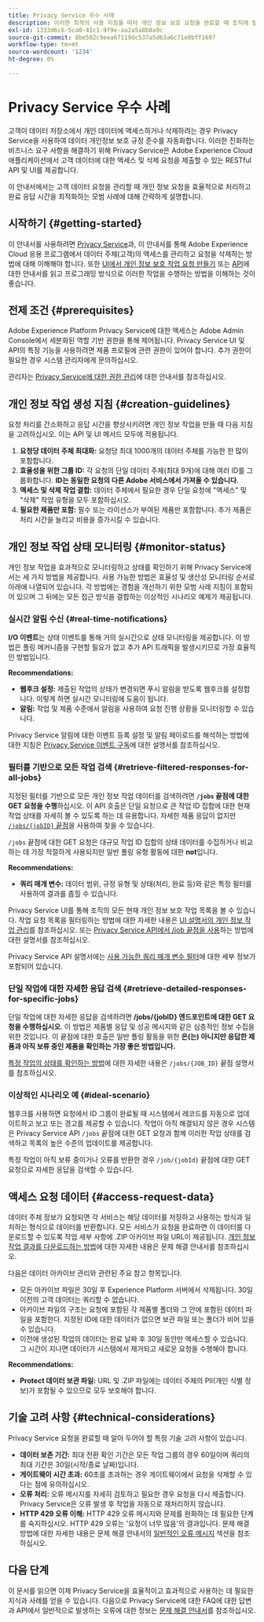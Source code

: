 ```yaml
---
title: Privacy Service 우수 사례
description: 이러한 최적의 사용 지침을 따라 개인 정보 보호 요청을 완료할 때 조직에 발생하는 비용과 처리 시간을 줄이는 방법을 알아봅니다.
exl-id: 1333d6c6-5ca0-41c1-9f9e-aa2a5a8b8a9c
source-git-commit: 8be502c9eea67119dc537a5d63a6c71e0bff1697
workflow-type: tm+mt
source-wordcount: '1234'
ht-degree: 0%

---
```


# Privacy Service 우수 사례

고객이 데이터 저장소에서 개인 데이터에 액세스하거나 삭제하려는 경우 Privacy Service을 사용하여 데이터 개인정보 보호 규정 준수를 자동화합니다. 이러한 진화하는 비즈니스 요구 사항을 해결하기 위해 Privacy Service은 Adobe Experience Cloud 애플리케이션에서 고객 데이터에 대한 액세스 및 삭제 요청을 제출할 수 있는 RESTful API 및 UI를 제공합니다.

이 안내서에서는 고객 데이터 요청을 관리할 때 개인 정보 요청을 효율적으로 처리하고 완료 응답 시간을 최적화하는 모범 사례에 대해 간략하게 설명합니다.

## 시작하기 {#getting-started}

이 안내서를 사용하려면 [Privacy Service](./home.md)과, 이 안내서를 통해 Adobe Experience Cloud 응용 프로그램에서 데이터 주체(고객)의 액세스를 관리하고 요청을 삭제하는 방법에 대해 이해해야 합니다. 또한 [UI에서 개인 정보 보호 작업 요청 만들기](./ui/user-guide.md#create-a-new-privacy-job-request) 또는 [API](./api/overview.md)에 대한 안내서를 읽고 프로그래밍 방식으로 이러한 작업을 수행하는 방법을 이해하는 것이 좋습니다.

## 전제 조건 {#prerequisites}

Adobe Experience Platform Privacy Service에 대한 액세스는 Adobe Admin Console에서 세분화된 역할 기반 권한을 통해 제어됩니다. Privacy Service UI 및 API의 특정 기능을 사용하려면 제품 프로필에 관련 권한이 있어야 합니다. 추가 권한이 필요한 경우 시스템 관리자에게 문의하십시오.

관리자는 [Privacy Service에 대한 권한 관리](./permissions.md)에 대한 안내서를 참조하십시오.

## 개인 정보 작업 생성 지침 {#creation-guidelines}

요청 처리를 간소화하고 응답 시간을 향상시키려면 개인 정보 작업을 만들 때 다음 지침을 고려하십시오. 이는 API 및 UI 메서드 모두에 적용됩니다.

1. **요청당 데이터 주체 최대화:** 요청당 최대 1000개의 데이터 주체를 가능한 한 많이 포함합니다.
2. **효율성을 위한 그룹 ID:** 각 요청의 단일 데이터 주체(최대 9개)에 대해 여러 ID를 그룹화합니다. **ID는 동일한 요청의 다른 Adobe 서비스에서 가져올 수 있습니다**.
3. **액세스 및 삭제 작업 결합:** 데이터 주체에서 필요한 경우 단일 요청에 &quot;액세스&quot; 및 &quot;삭제&quot; 작업 유형을 모두 포함하십시오.
4. **필요한 제품만 포함:** 필수 또는 라이선스가 부여된 제품만 포함합니다. 추가 제품은 처리 시간을 늘리고 비용을 증가시킬 수 있습니다.

## 개인 정보 작업 상태 모니터링 {#monitor-status}

개인 정보 작업을 효과적으로 모니터링하고 상태를 확인하기 위해 Privacy Service에서는 세 가지 방법을 제공합니다. 사용 가능한 방법은 효율성 및 생산성 모니터링 순서로 아래에 나열되어 있습니다. 각 방법에는 경험을 개선하기 위한 모범 사례 지침이 포함되어 있으며 그 뒤에는 모든 접근 방식을 결합하는 이상적인 시나리오 예제가 제공됩니다.

### 실시간 알림 수신 {#real-time-notifications}

**I/O 이벤트**&#x200B;는 상태 이벤트를 통해 거의 실시간으로 상태 모니터링을 제공합니다. 이 방법은 폴링 메커니즘을 구현할 필요가 없고 추가 API 트래픽을 발생시키므로 가장 효율적인 방법입니다.

**Recommendations:**

- **웹후크 설정:** 제출된 작업의 상태가 변경되면 푸시 알림을 받도록 웹후크를 설정합니다. 이렇게 하면 실시간 모니터링에 도움이 됩니다.
- **알림:** 작업 및 제품 수준에서 알림을 사용하여 요청 진행 상황을 모니터링할 수 있습니다.

Privacy Service 알림에 대한 이벤트 등록 설정 및 알림 페이로드를 해석하는 방법에 대한 지침은 [Privacy Service 이벤트 구독](./privacy-events.md)에 대한 설명서를 참조하십시오.

### 필터를 기반으로 모든 작업 검색 {#retrieve-filtered-responses-for-all-jobs}

지정된 필터를 기반으로 모든 개인 정보 작업 데이터를 검색하려면 **`/jobs` 끝점에 대한 GET 요청을 수행**&#x200B;하십시오. 이 API 호출은 단일 요청으로 큰 작업 ID 집합에 대한 현재 작업 상태를 자세히 볼 수 있도록 하는 데 유용합니다. 자세한 제품 응답이 없지만 [`/jobs/{jobID}` 끝점](#retrieve-detailed-responses-for-specific-jobs)을 사용하여 찾을 수 있습니다.

`/jobs` 끝점에 대한 GET 요청은 대규모 작업 ID 집합의 상태 데이터를 수집하거나 비교하는 데 가장 적절하게 사용되지만 일반 폴링 유형 활동에 대한 **not**&#x200B;입니다.

**Recommendations:**

- **쿼리 매개 변수:** 데이터 범위, 규정 유형 및 상태(처리, 완료 등)와 같은 특정 필터를 사용하여 결과를 좁힐 수 있습니다.

Privacy Service UI를 통해 조직의 모든 현재 개인 정보 보호 작업 목록을 볼 수 있습니다. 작업 요청 목록을 필터링하는 방법에 대한 자세한 내용은 [UI 설명서의 개인 정보 작업 관리](./ui/user-guide.md#job-requests)를 참조하십시오. 또는 [Privacy Service API에서 /job 끝점을 사용](./api/privacy-jobs.md)하는 방법에 대한 설명서를 참조하십시오.

Privacy Service API 설명서에는 [사용 가능한 쿼리 매개 변수 필터](https://developer.adobe.com/experience-platform-apis/references/privacy-service/#tag/Privacy-jobs/operation/listPrivacyJobs)에 대한 세부 정보가 포함되어 있습니다.

### 단일 작업에 대한 자세한 응답 검색 {#retrieve-detailed-responses-for-specific-jobs}

단일 작업에 대한 자세한 응답을 검색하려면 **/jobs/{jobID} 엔드포인트에 대한 GET 요청을 수행하십시오**. 이 방법은 제품별 응답 및 성공 메시지와 같은 심층적인 정보 수집을 위한 것입니다. 이 끝점에 대한 호출은 일반 폴링 활동을 위한 **은(는) 아니지만 응답한 제품과 아직 보류 중인 제품을 확인하는 가장 좋은 방법입니다.**

[특정 작업의 상태를 확인하는 방법](./api/privacy-jobs.md#check-status)에 대한 자세한 내용은 `/jobs/{JOB_ID}` 끝점 설명서를 참조하십시오.

### 이상적인 시나리오 예 {#ideal-scenario}

웹후크를 사용하면 요청에서 ID 그룹이 완료될 때 시스템에서 레코드를 자동으로 업데이트하고 보고 또는 경고를 제공할 수 있습니다. 작업이 아직 해결되지 않은 경우 시스템은 Privacy Service API `/jobs` 끝점에 대한 GET 요청과 함께 이러한 작업 상태를 검색하고 목록의 높은 수준의 업데이트를 제공합니다.

특정 작업이 아직 보류 중이거나 오류를 반환한 경우 `/job/{jobId}` 끝점에 대한 GET 요청으로 자세한 응답을 검색할 수 있습니다.

## 액세스 요청 데이터 {#access-request-data}

데이터 주체 정보가 요청되면 각 서비스는 해당 데이터를 저장하고 사용하는 방식과 일치하는 형식으로 데이터를 반환합니다. 모든 서비스가 요청을 완료하면 이 데이터를 다운로드할 수 있도록 작업 세부 사항에 .ZIP 아카이브 파일 URL이 제공됩니다. [개인 정보 작업 결과를 다운로드하는 방법](https://experienceleague.adobe.com/docs/experience-platform/privacy/troubleshooting-guide.html?lang=en#how-do-i-download-the-results-of-my-completed-privacy-jobs%3F)에 대한 자세한 내용은 문제 해결 안내서를 참조하십시오.

다음은 데이터 아카이브 관리와 관련된 주요 참고 항목입니다.

- 모든 아카이브 파일은 30일 후 Experience Platform 서버에서 삭제됩니다. 30일 이전의 고객 데이터는 쿼리할 수 없습니다.
- 아카이브 파일의 구조는 요청에 포함된 각 제품별 폴더와 그 안에 포함된 데이터 파일을 포함한다. 지정된 ID에 대한 데이터가 없으면 보관 파일 또는 폴더가 비어 있을 수 있습니다.
- 이전에 생성된 작업의 데이터는 완료 날짜 후 30일 동안만 액세스할 수 있습니다. 그 시간이 지나면 데이터가 시스템에서 제거되고 새로운 요청을 수행해야 합니다.

**Recommendations:**

- **Protect 데이터 보관 파일:** URL 및 .ZIP 파일에는 데이터 주체의 PII(개인 식별 정보)가 포함될 수 있으므로 모두 보호해야 합니다.

## 기술 고려 사항 {#technical-considerations}

Privacy Service 요청을 완료할 때 알아 두어야 할 특정 기술 고려 사항이 있습니다.

- **데이터 보존 기간:** 최대 전환 확인 기간은 모든 작업 그룹의 경우 60일이며 쿼리의 최대 기간은 30일(시작/종료 날짜)입니다.
- **게이트웨이 시간 초과:** 60초를 초과하는 경우 게이트웨이에서 요청을 삭제할 수 있다는 점에 유의하십시오.
- **오류 처리:** 오류 메시지를 자세히 검토하고 필요한 경우 요청을 다시 제출합니다. Privacy Service은 오류 발생 후 작업을 자동으로 재처리하지 않습니다.
- **HTTP 429 오류 이해:** HTTP 429 오류 메시지와 문제를 완화하는 데 필요한 단계를 숙지하십시오. HTTP 429 오류는 &#39;요청이 너무 많음&#39;의 결과입니다. 문제 해결 방법에 대한 자세한 내용은 문제 해결 안내서의 [일반적인 오류 메시지](./troubleshooting-guide.md#common-error-messages) 섹션을 참조하십시오.

## 다음 단계

이 문서를 읽으면 이제 Privacy Service을 효율적이고 효과적으로 사용하는 데 필요한 지식과 사례를 얻을 수 있습니다. 다음으로 Privacy Service에 대한 FAQ에 대한 답변과 API에서 일반적으로 발생하는 오류에 대한 정보는 [문제 해결 안내서](./troubleshooting-guide.md)를 참조하십시오.
